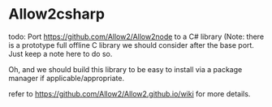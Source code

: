# Allow2csharp

todo: Port https://github.com/Allow2/Allow2node to a C# library
(Note: there is a prototype full offline C library we should consider after the base port. Just keep a note here to do so.

Oh, and we should build this library to be easy to install via a package manager if applicable/appropriate.

refer to https://github.com/Allow2/Allow2.github.io/wiki for more details.
